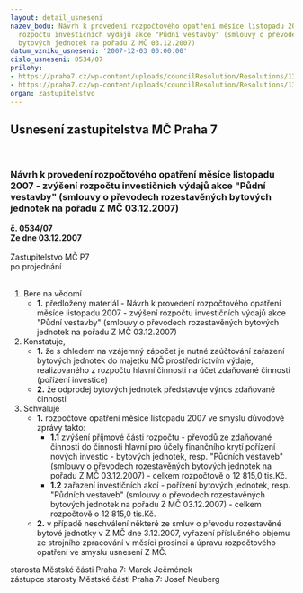 ```yaml
---
layout: detail_usneseni
nazev_bodu: Návrh k provedení rozpočtového opatření měsíce listopadu 2007 - zvýšení
  rozpočtu investičních výdajů akce "Půdní vestavby" (smlouvy o převodech rozestavěných
  bytových jednotek na pořadu Z MČ 03.12.2007)
datum_vzniku_usneseni: '2007-12-03 00:00:00'
cislo_usneseni: 0534/07
prilohy:
- https://praha7.cz/wp-content/uploads/councilResolution/Resolutions/13817/7-07-skenovat0004.pdf
- https://praha7.cz/wp-content/uploads/councilResolution/Resolutions/13817/7-07-us129407r.doc
organ: zastupitelstvo
---
```

<div id="ucUsn_pList" class="usn">
	<span><h2>Usnesení zastupitelstva MČ Praha 7 </h2>
<br></span><div class="standBody">
<span><h3>Návrh k provedení rozpočtového opatření měsíce listopadu 2007 - zvýšení rozpočtu investičních výdajů akce "Půdní vestavby" (smlouvy o převodech rozestavěných bytových jednotek na pořadu Z MČ 03.12.2007)</h3></span><div class="center">
		<strong>č. 0534/07</strong><br>
	</div>
<div class="center">
		<strong>Ze dne 03.12.2007</strong><br><br>
	</div>Zastupitelstvo MČ P7<br> po projednání<br><br><ol>
<li>Bere na vědomí<ul><li>
<strong>1.</strong> předložený materiál - Návrh k provedení rozpočtového opatření měsíce listopadu 2007 - zvýšení rozpočtu investičních výdajů akce "Půdní vestavby" (smlouvy o převodech rozestavěných bytových jednotek na pořadu Z MČ 03.12.2007)</li></ul>
</li>
<li>Konstatuje,<ul>
<li>
<strong>1.</strong> že s ohledem na vzájemný zápočet je nutné zaúčtování zařazení bytových jednotek do majetku MČ prostřednictvím výdaje, realizovaného z rozpočtu hlavní činnosti na účet zdaňované činnosti (pořízení investice)</li>
<li>
<strong>2.</strong> že odprodej bytových jednotek představuje výnos zdaňované činnosti       </li>
</ul>
</li>
<li>Schvaluje<ul>
<li>
<strong>1.</strong> rozpočtové opatření měsíce listopadu 2007 ve smyslu důvodové zprávy takto: <ul>
<li>
<strong>1.1</strong> zvýšení příjmové části rozpočtu - převodů ze zdaňované činnosti do činnosti hlavní pro účely finančního krytí pořízení nových investic - bytových jednotek, resp. "Půdních vestaveb" (smlouvy o převodech rozestavěných bytových jednotek na pořadu Z MČ 03.12.2007) - celkem rozpočtově o 12 815,0 tis.Kč.</li>
<li>
<strong>1.2</strong> zařazení investičních akcí - pořízení bytových jednotek, resp. "Půdních vestaveb" (smlouvy o převodech rozestavěných bytových jednotek na pořadu Z MČ 03.12.2007) - celkem rozpočtově o 12 815,0 tis.Kč.</li>
</ul>
</li>
<li>
<strong>2.</strong> v případě neschválení některé ze smluv o převodu rozestavěné bytové jednotky  v Z MČ dne 3.12.2007, vyřazení příslušného objemu ze strojního zpracování v měsíci prosinci a úpravu rozpočtového opatření  ve smyslu usnesení Z MČ.</li>
</ul>
</li>
</ol>starosta Městské části Praha 7: Marek Ječmének<br>zástupce starosty Městské části Praha 7: Josef Neuberg
</div>
</div>